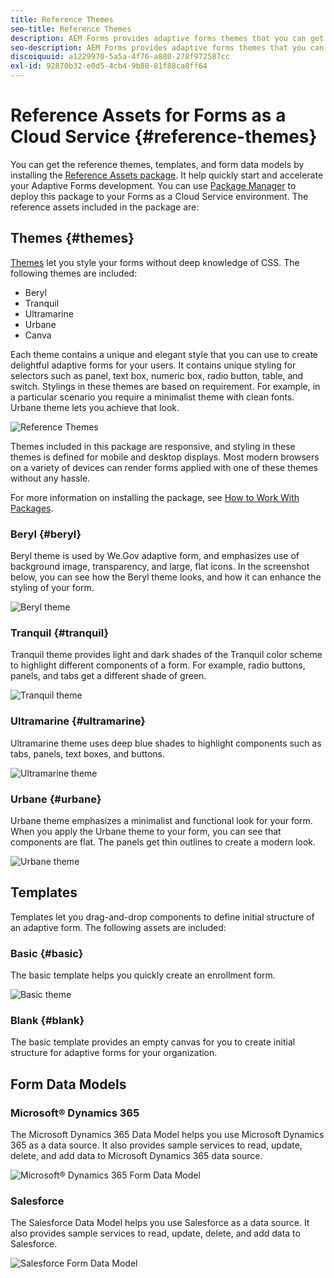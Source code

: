```yaml
---
title: Reference Themes
seo-title: Reference Themes
description: AEM Forms provides adaptive forms themes that you can get from Software Distribution and use to style a form.
seo-description: AEM Forms provides adaptive forms themes that you can get from Software Distribution and use to style a form.
discoiquuid: a1229970-5a5a-4f76-a880-278f972587cc
exl-id: 92870b32-e0d5-4cb4-9b88-81f88ca8ff64
---
```

# Reference Assets for Forms as a Cloud Service {#reference-themes}

You can get the reference themes, templates, and form data models by installing the [Reference Assets package](https://experience.adobe.com/#/downloads/content/software-distribution/en/aemcloud.html?package=/content/software-distribution/en/details.html/content/dam/aemcloud/public/aem-forms-reference-content.ui.content-2.0.0.zip). It help quickly start and accelerate your Adaptive Forms development. You can use [Package Manager](https://experienceleague.adobe.com/docs/experience-manager-cloud-service/content/implementing/developer-tools/package-manager.html) to deploy this package to your Forms as a Cloud Service environment. 
The reference assets included in the package are: 

## Themes {#themes}

[Themes](/help/forms/themes.md) let you style your forms without deep knowledge of CSS. The following themes are included:

* Beryl
* Tranquil
* Ultramarine
* Urbane
* Canva

Each theme contains a unique and elegant style that you can use to create delightful adaptive forms for your users. It contains unique styling for selectors such as panel, text box, numeric box, radio button, table, and switch. Stylings in these themes are based on requirement. For example, in a particular scenario you require a minimalist theme with clean fonts. Urbane theme lets you achieve that look.

![Reference Themes](/help/forms/assets/ref-themes.png)

Themes included in this package are responsive, and styling in these themes is defined for mobile and desktop displays. Most modern browsers on a variety of devices can render forms applied with one of these themes without any hassle.

For more information on installing the package, see [How to Work With Packages](/help/implementing/developing/tools/package-manager.md).

### Beryl {#beryl}

Beryl theme is used by We.Gov adaptive form, and emphasizes use of background image, transparency, and large, flat icons. In the screenshot below, you can see how the Beryl theme looks, and how it can enhance the styling of your form.

![Beryl theme](/help/forms/assets/beryl.png)

<!--[Click to enlarge

](assets/beryl-1.png)-->

<!-- ## Exec {#exec}

Exec theme avoids solid background fills to emphasize form components. Selecting and clicking components changes font colors. In comparison to the default Canvas theme, font color of the text in the selected tab changes to dark blue. Notice how the navigation and submit buttons are different from the Beryl theme.

![Exec theme](/help/forms/assets/exec.png) -->

<!--[Click to enlarge

](assets/exec-1.png)-->

<!-- ## Exec Light {#exec-light}

Exec Light theme uses white space to create a seamless experience. The Next and Submit buttons get a solid fill and 3D shadow. Selected tabs on the left get an arrow instead of double-check marks.

![Exec light theme](/help/forms/assets/exec-light.png) -->

<!--[Click to enlarge

](assets/exec-light-1.png)-->

<!-- ## Liberty {#liberty}

Liberty theme uses a minimalist approach to highlight the important. For example, the font color of the visited tab changes to green. You can only see the bottom-outline of the text box which emulates the look of a paper-based form with lines. The active text box has a black bottom-outline while others get light gray bottom-outline.

![Liberty theme](/help/forms/assets/liberty.png) -->
<!--[Click to enlarge](assets/liberty-1.png)-->

### Tranquil {#tranquil}

Tranquil theme provides light and dark shades of the Tranquil color scheme to highlight different components of a form. For example, radio buttons, panels, and tabs get a different shade of green.

![Tranquil theme](/help/forms/assets/tranquil.png)

<!--[Click to enlarge](assets/tranquil-1.png)-->

### Ultramarine {#ultramarine}

Ultramarine theme uses deep blue shades to highlight components such as tabs, panels, text boxes, and buttons.

![Ultramarine theme](/help/forms/assets/ultramarine.png)
<!--[Click to enlarge](assets/ultramarine-1.png)-->

### Urbane {#urbane}

Urbane theme emphasizes a minimalist and functional look for your form. When you apply the Urbane theme to your form, you can see that components are flat. The panels get thin outlines to create a modern look.

![Urbane theme](/help/forms/assets/urbane.png)
<!--[Click to enlarge](assets/urbane-1.png)-->

<!-- ## U.S. Web Design Standards {#u-s-web-design-standards}

U.S. Web Design Standards theme, as the name suggests, uses typefaces and styles described in the Draft U.S. Web Design Standards site. The web standard is used by federal organizations to create consistent web experiences across federal government websites.

![U.S. Web Design Standards Theme](/help/forms/assets/us-web-standards.png) -->
<!--[Click to enlarge](assets/usgov.png)--> 


## Templates

Templates let you drag-and-drop components to define initial structure of an adaptive form. The following assets are included:

### Basic {#basic}

The basic template helps you quickly create an enrollment form. 

![Basic theme](/help/forms/assets/exec.png)

### Blank {#blank}

The basic template provides an empty canvas for you to create initial structure for adaptive forms for your organization. 

## Form Data Models

### Microsoft® Dynamics 365

The Microsoft Dynamics 365 Data Model helps you use Microsoft Dynamics 365 as a data source. It also provides sample services to read, update, delete, and add data to Microsoft Dynamics 365 data source.

![Microsoft® Dynamics 365 Form Data Model](/help/forms/assets/microsoft-dynamic-fdm.png)

### Salesforce

The Salesforce Data Model helps you use Salesforce as a data source. It also provides sample services to read, update, delete, and add data to Salesforce.

![Salesforce Form Data Model](/help/forms/assets/salesforce-fdm.png)

